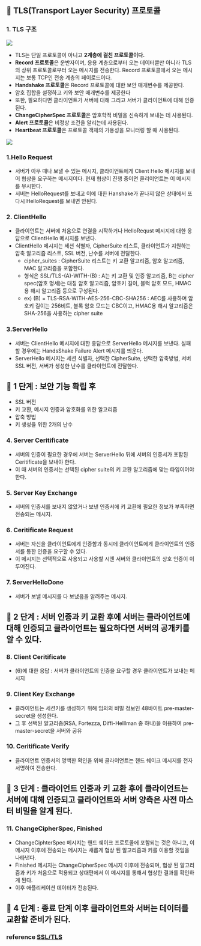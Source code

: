 ## 📌 TLS(Transport Layer Security) 프로토콜

### 1. TLS 구조

![](https://media.vlpt.us/images/saseungmin/post/1ecb3aaa-16ad-4a59-a6bb-5f4384353122/500px-TLS_protocol_stack.PNG)

-   TLS는 단일 프로토콜이 아니고  **2계층에 걸친 프로토콜이다.**
-   **Record 프로토콜**은 운반자이며, 응용 계층으로부터 오는 데이터뿐만 아니라 TLS의 상위 프로토콜로부터 오는 메시지를 전송한다. Record 프로토콜에서 오는 메시지는 보통 TCP인 전송 계층의 페이로드이다.
-   **Handshake 프로토콜**은 Record 프로토콜에 대한 보안 매개변수를 제공한다.
 -   암호 집합을 설정하고 키와 보안 매개변수를 제공한다
-   또한, 필요하다면 클라이언트가 서버에 대해 그리고 서버가 클라이언트에 대해 인증된다.
-   **ChangeCipherSpec 프로토콜**은 암호학적 비밀을 신속하게 보내는 데 사용된다.
-   **Alert 프로토콜**은 비정상 조건을 알리는데 사용된다.
-   **Heartbeat 프로토콜**은 프로토콜 객체의 가용성을 모니터링 할 때 사용된다.


![](https://media.vlpt.us/images/saseungmin/post/1e475cb7-9f58-4c09-884f-accb3abe9c14/TLS-handshake-protocol.png)


### 1.Hello Request

- 서버가 아무 때나 보낼 수 있는 메시지, 클라이언트에게 Client Hello 메시지를 보내어 협상을 요구하는 메시지이다. 현재 협상이 진행 중이면 클리이언트는 이 메시지를 무시한다.
- 서버는 HelloRequest를 보내고 이에 대한 Hanshake가 끝나지 않은 상태에서 또 다시 HelloRequest를 보내면 안된다.

### 2. ClientHello

 - 클라이언트는 서버에 처음으로 연결을 시작하거나 HelloRequst 메시지에 대한 응답으로 ClientHello 메시지를 보낸다.
 - ClientHello 메시지는 세션 식별자, CipherSuite 리스트, 클라이언트가 지원하는 압축 알고리즘 리스트, SSL 버전, 난수를 서버에 전달한다.
	 - cipher_suites : CipherSuite 리스트는 키 교환 알고리즘, 암호 알고리즘, MAC 알고리즘을 포함한다.
	 - 형식은 SSL/TLS-(A)-WITH-(B) : A는 키 교환 및 인증 알고리즘, B는 cipher spec(암호 명세)는 대칭 암호 알고리즘, 암호키 길이, 블럭 암호 모드, HMAC용 해시 알고리즘 등으로 구성된다.
	 - ex) (B) = TLS-RSA-WITH-AES-256-CBC-SHA256 : AEC를 사용하며 암호키 길이는 256비트, 블록 암호 모드는 CBC이고, HMAC용 해시 알고리즘은 SHA-256을 사용하는 cipher suite

### 3.ServerHello

 - 서버는 ClientHello 메시지에 대한 응답으로 ServerHello 메시지를 보낸다. 실패 할 경우에는 HandsShake Failure Alert 메시지를 띄운다.
 - ServerHello 메시지는 세션 식별자, 선택한 CipherSuite, 선택한 압축방법, 서버 SSL 버전, 서버가 생성한 난수를 클라이언트에 전달한다.


## 🔶 1 단계 : 보안 기능 확립 후
 
  - SSL 버전
  - 키 교환, 메시지 인증과 암호화를 위한 알고리즘
  - 압축 방법
  - 키 생성을 위한 2개의 난수

### 4. Server Ceritificate 

 - 서버의 인증이 필요한 경우에 서버는 ServerHello 뒤에 서버의 인증서가 포함된 Ceritificate을 보내야 한다.
 - 이 때 서버의 인증서는 선택된 cipher suite의 키 교환 알고리즘에 맞는 타입이어야 한다.

### 5. Server Key Exchange

 - 서버의 인증서를 보내지 않았거나 보낸 인증서에 키 교환에 필요한 정보가 부족하면 전송되는 메시지.

### 6. Ceritificate Request 
 - 서버는 자신을 클라이언트에게 인증함과 동시에 클라이언트에게 클라이언트의 인증서를 통한 인증을 요구할 수 있다.
 - 이 메시지는 선택적으로 사용되고 사용할 시엔 서버와 클라이언트의 상호 인증이 이루어진다.

### 7. ServerHelloDone
 - 서버가 보낼 메시지를 다 보냈음을 알려주는 메시지.

## 🔶 2 단계 : 서버 인증과 키 교환 후에 서버는 클라이언트에 대해 인증되고 클라이언트는 필요하다면 서버의 공개키를 알 수 있다.

### 8. Client Ceritificate 
 - (6)에 대한 응답 : 서버가 클라이언트의 인증을 요구할 경우 클라이언트가 보내는 메시지 
 
### 9. Client Key Exchange
 - 클라이언트는 세션키를 생성하기 위해 임의의 비밀 정보인 48바이트 pre-master-secret을 생성한다.
 - 그 후 선택된 알고리즘(RSA, Fortezza, Diffi-Helllman 중 하나)을 이용하여 pre-master-secret을 서버와 공유

### 10. Ceritificate Verify
 - 클라이언트 인증서의 명백한 확인을 위해 클라이언트는 핸드 쉐이크 메시지를 전자 서명하여 전송한다.

## 🔶 3 단계 : 클라이언트 인증과 키 교환 후에 클라이언트는 서버에 대해 인증되고 클라이언트와 서버 양측은 사전 마스터 비밀을 알게 된다.

### 11. ChangeCipherSpec, Finished 
 
 - ChangeCiphterSpec 메시지는 핸드 쉐이크 프로토콜에 포함되는 것은 아니고, 이 메시지 이후에 전송되는 메시지는 새롭게 협상 된 알고리즘과 키를 이용할 것임을 나타낸다.
 - Finished 메시지는 ChangeCipherSpec 메시지 이후에 전송되며, 협상 된 알고리즘과 키가 처음으로 적용되고 상대편에서 이 메시지를 통해서 협상한 결과를 확인하게 된다.
 - 이후 애플리케이션 데이터가 전송된다.

## 🔶 4 단계 : 종료 단계 이후 클라이언트와 서버는 데이터를 교환할 준비가 된다.


### reference [SSL/TLS](https://velog.io/@saseungmin/SSLTLS-%EB%B3%B4%EC%95%88)
